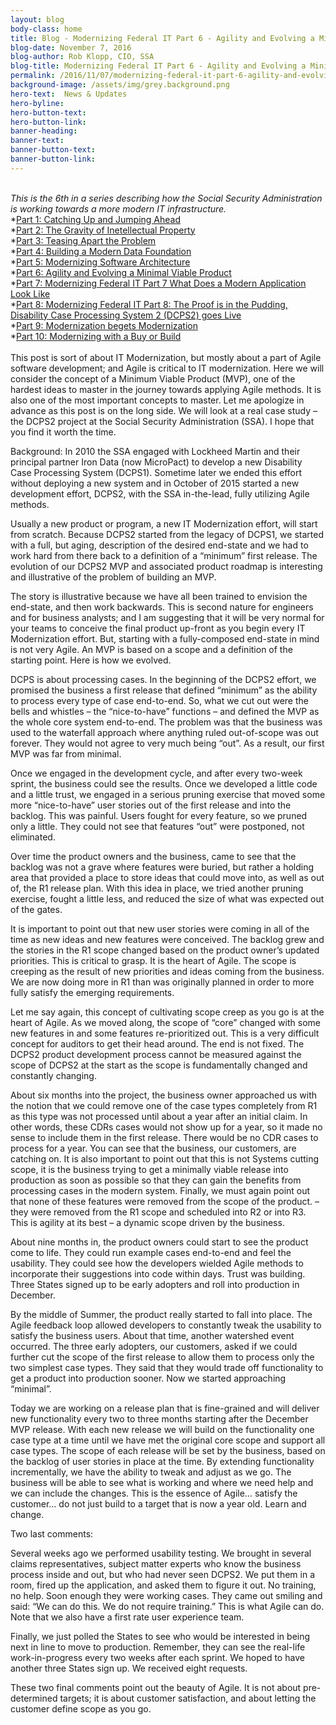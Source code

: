 ```yaml
---
layout: blog
body-class: home
title: Blog - Modernizing Federal IT Part 6 - Agility and Evolving a Minimal Viable Product
blog-date: November 7, 2016
blog-author: Rob Klopp, CIO, SSA
blog-title: Modernizing Federal IT Part 6 - Agility and Evolving a Minimal Viable Product
permalink: /2016/11/07/modernizing-federal-it-part-6-agility-and-evolving-a-minimal-viable-product/
background-image: /assets/img/grey.background.png
hero-text:  News & Updates
hero-byline:
hero-button-text: 
hero-button-link: 
banner-heading: 
banner-text: 
banner-button-text: 
banner-button-link: 
---
```

<BR>
<I>This is the 6th in a series describing how the Social Security Administration is working towards a more
modern IT infrastructure. </I><BR>
*<A HREF="https://www.cio.gov/2015/12/10/modernizing-federal-it-part-1-catching-up-and-jumping-ahead/">Part 1: Catching Up and Jumping Ahead</A><BR>
*<A HREF="https://www.cio.gov/2016/01/19/modernizing-federal-it-part-2-the-gravity-of-ip/">Part 2: The Gravity of Inetellectual Property</A><BR>
*<A HREF="https://www.cio.gov/2016/03/07/modernizing-federal-it-part-3-teasing-apart-the-problem/">Part 3: Teasing Apart the Problem</A><BR>
*<A HREF="https://www.cio.gov/2016/03/21/modernizing-federal-it-part-4-building-a-modern-data-foundation/">Part 4: Building a Modern Data Foundation</A><BR>
*<A HREF="https://www.cio.gov/2016/05/23/modernizing-federal-it-part-5-modernizing-software-architecture/">Part 5: Modernizing Software Architecture</A><BR>
*<A HREF="https://www.cio.gov/2016/11/07/modernizing-federal-it-part-6-agility-and-evolving-a-minimal-viable-product/">Part 6: Agility and Evolving a Minimal Viable Product</A><BR>
*<A HREF="https://www.cio.gov/2016/11/22/modernizing-federal-it-part-7-what-does-a-modern-application-look-like/">Part 7: Modernizing Federal IT Part 7 What Does a Modern Application Look Like</A><BR>
*<A HREF="https://www.cio.gov/2017/01/09/modernizing-federal-it-part-8-the-proof-is-in-the-pudding-disability-case-processing-system-2-dcps2-goes-live/">Part 8: Modernizing Federal IT Part 8: The Proof is in the Pudding, Disability Case Processing System 2 (DCPS2) goes Live</A><BR>
*<A HREF="https://www.cio.gov/2017/03/27/modernizing-federal-it-part-9-modernization-begets-modernization/">Part 9: Modernization begets Modernization</A><BR>
*<A HREF="https://www.cio.gov/2017/04/14/part-10-modernizing-with-a-buy-or-a-build/">Part 10: Modernizing with a Buy or Build</A>
<BR><BR>
This post is sort of about IT Modernization, but mostly about a part of Agile software development; and Agile is critical to IT modernization. Here we will consider the concept of a Minimum Viable Product (MVP), one of the hardest ideas to master in the journey towards applying Agile methods. It is also one of the most important concepts to master. Let me apologize in advance as this post is on the long side. We will look at a real case study – the DCPS2 project at the Social Security Administration (SSA). I hope that you find it worth the time.

Background: In 2010 the SSA engaged with Lockheed Martin and their principal partner Iron Data (now MicroPact) to develop a new Disability Case Processing System (DCPS1). Sometime later we ended this effort without deploying a new system and in October of 2015 started a new development effort, DCPS2, with the SSA in-the-lead, fully utilizing Agile methods. 

Usually a new product or program, a new IT Modernization effort, will start from scratch. Because DCPS2 started from the legacy of DCPS1, we started with a full, but aging, description of the desired end-state and we had to work hard from there back to a definition of a “minimum” first release. The evolution of our DCPS2 MVP and associated product roadmap is interesting and illustrative of the problem of building an MVP.

The story is illustrative because we have all been trained to envision the end-state, and then work backwards. This is second nature for engineers and for business analysts; and I am suggesting that it will be very normal for your teams to conceive the final product up-front as you begin every IT Modernization effort. But, starting with a fully-composed end-state in mind is not very Agile. An MVP is based on a scope and a definition of the starting point. Here is how we evolved.

DCPS is about processing cases. In the beginning of the DCPS2 effort, we promised the business a first release that defined “minimum” as the ability to process every type of case end-to-end. So, what we cut out were the bells and whistles –  the “nice-to-have” functions – and defined the MVP as the whole core system end-to-end. The problem was that the business was used to the waterfall approach where anything ruled out-of-scope was out forever. They would not agree to very much being “out”. As a result, our first MVP was far from minimal.

Once we engaged in the development cycle, and after every two-week sprint, the business could see the results. Once we developed a little code and a little trust, we engaged in a serious pruning exercise that moved some more “nice-to-have” user stories out of the first release and into the backlog. This was painful. Users fought for every feature, so we pruned only a little. They could not see that features “out” were postponed, not eliminated.

Over time the product owners and the business, came to see that the backlog was not a grave where features were buried, but rather a holding area that provided a place to store ideas that could move into, as well as out of, the R1 release plan. With this idea in place, we tried another pruning exercise, fought a little less, and reduced the size of what was expected out of the gates.

It is important to point out that new user stories were coming in all of the time as new ideas and new features were conceived. The backlog grew and the stories in the R1 scope changed based on the product owner’s updated priorities. This is critical to grasp. It is the heart of Agile. The scope is creeping as the result of new priorities and ideas coming from the business. We are now doing more in R1 than was originally planned in order to more fully satisfy the emerging requirements.

Let me say again, this concept of cultivating scope creep as you go is at the heart of Agile. As we moved along, the scope of “core” changed with some new features in and some features re-prioritized out. This is a very difficult concept for auditors to get their head around. The end is not fixed. The DCPS2 product development process cannot be measured against the scope of DCPS2 at the start as the scope is fundamentally changed and constantly changing.

About six months into the project, the business owner approached us with the notion that we could remove one of the case types completely from R1 as this type was not processed until about a year after an initial claim. In other words, these CDRs cases would not show up for a year, so it made no sense to include them in the first release. There would be no CDR cases to process for a year. You can see that the business, our customers, are catching on. It is also important to point out that this is not Systems cutting scope, it is the business trying to get a minimally viable release into production as soon as possible so that they can gain the benefits from processing cases in the modern system. Finally, we must again point out that none of these features were removed from the scope of the product. – they were removed from the R1 scope and scheduled into R2 or into R3. This is agility at its best – a dynamic scope driven by the business.

About nine months in, the product owners could start to see the product come to life. They could run example cases end-to-end and feel the usability. They could see how the developers wielded Agile methods to incorporate their suggestions into code within days. Trust was building. Three States signed up to be early adopters and roll into production in December.

By the middle of Summer, the product really started to fall into place. The Agile feedback loop allowed developers to constantly tweak the usability to satisfy the business users. About that time, another watershed event occurred. The three early adopters, our customers, asked if we could further cut the scope of the first release to allow them to process only the two simplest case types. They said that they would trade off functionality to get a product into production sooner. Now we started approaching “minimal”.

Today we are working on a release plan that is fine-grained and will deliver new functionality every two to three months starting after the December MVP release. With each new release we will build on the functionality one case type at a time until we have met the original core scope and support all case types. The scope of each release will be set by the business, based on the backlog of user stories in place at the time. By extending functionality incrementally, we have the ability to tweak and adjust as we go. The business will be able to see what is working and where we need help and we can include the changes. This is the essence of Agile… satisfy the customer… do not just build to a target that is now a year old. Learn and change.

Two last comments:

Several weeks ago we performed usability testing. We brought in several claims representatives, subject matter experts who know the business process inside and out, but who had never seen DCPS2. We put them in a room, fired up the application, and asked them to figure it out. No training, no help. Soon enough they were working cases. They came out smiling and said: “We can do this. We do not require training.” This is what Agile can do. Note that we also have a first rate user experience team.

Finally, we just polled the States to see who would be interested in being next in line to move to production. Remember, they can see the real-life work-in-progress every two weeks after each sprint. We hoped to have another three States sign up. We received eight requests.

These two final comments point out the beauty of Agile. It is not about pre-determined targets; it is about customer satisfaction, and about letting the customer define scope as you go.
